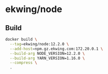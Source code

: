 # ekwing/node

## Build
```bash
docker build \
  --tag=ekwing/node:12.2.0 \
  --add-host=npm.gz.ekwing.com:172.20.0.1 \
  --build-arg NODE_VERSION=12.2.0 \
  --build-arg YARN_VERSION=1.16.0 \
  --compress \
  .
```